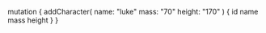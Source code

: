 mutation {
  addCharacter(
    name: "luke"
    mass: "70"
    height: "170"
  ) {
    id
    name
    mass
    height
  }
}
